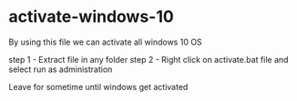 # activate-windows-10
By using this file we can activate all windows 10 OS

step 1 - Extract file in any folder
step 2 - Right click on activate.bat file and select run as administration

Leave for sometime until windows get activated
